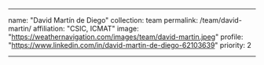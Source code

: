 ---

name: "David Martín de Diego"
collection: team
permalink: /team/david-martin/
affiliation: "CSIC, ICMAT"
image: "https://weathernavigation.com/images/team/david-martin.jpeg"
profile: "https://www.linkedin.com/in/david-martin-de-diego-62103639"
priority: 2

---